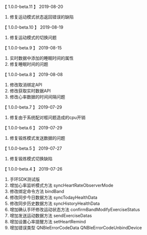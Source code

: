 【 1.0.0-beta.11 】 2019-08-20
1.  修复运动模式状态返回错误的缺陷

【 1.0.0-beta.10 】 2019-08-19
1.  修复运动模式的切换问题

【 1.0.0-beta.9 】 2019-08-15
1.  实时数据中添加的睡眠时间的属性
2.  修复睡眠时间的问题

【 1.0.0-beta.8 】 2019-08-08
1.  修改取消绑定API
1.  修改获取实时数据API
1.  修改心率数据的时间间隔问题

【 1.0.0-beta.7 】 2019-07-29
1.  修复由于系统配对框问题造成的cpu开销

【 1.0.0-beta.6 】 2019-07-29
1.  修复锻炼模式发送数据的问题

【 1.0.0-beta.5 】 2019-07-27
1. 修复锻炼模式切换缺陷

【 1.0.0-beta.4 】 2019-07-26
1. 手环SDK测试版 
2. 增加心率监听模式方法 syncHeartRateObserverMode 
3. 修改绑定命令方法 bindBand 
4. 修改同步今日数据方法 syncTodayHealthData 
5. 修改同步历史数据方法 syncHistoryHealthData 
6. 增加确认手环修改运动状态方法 confirmBandModifyExerciseStatus 
7. 增加发送运动数据方法 sendExerciseDatas 
8. 增加设置心率提醒方法 setHeartRemind 
9. 增加错误类型 QNBleErrorCodeData QNBleErrorCodeUnbindDevice
